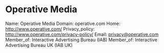 
# Operative Media

Name: Operative Media
Domain: operative.com
Home: http://www.operative.com/
Privacy_policy: http://www.operative.com/privacy-policy/
Email: privacy@operative.com
Member_of: Interactive Advertising Bureau (IAB)
Member_of: Interactive Advertising Bureau UK (IAB UK)
